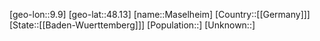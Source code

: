 ﻿---
location: [48.13,9.9]
type: City
tags:
- geo/City


SpocWebEntityId: 32340
isDeleted: false
confidential: public

---
[geo-lon::9.9]
[geo-lat::48.13]
[name::Maselheim]
[Country::[[Germany]]]
[State::[[Baden-Wuerttemberg]]]
[Population::]
[Unknown::]

